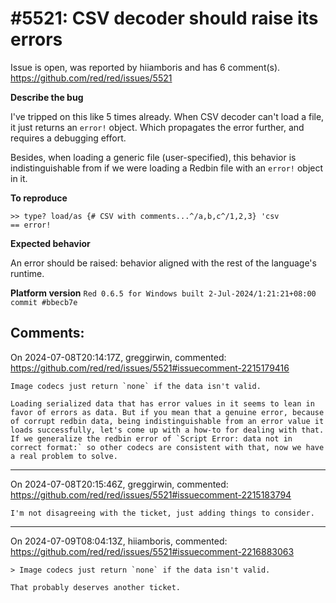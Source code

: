 
#5521: CSV decoder should raise its errors
================================================================================
Issue is open, was reported by hiiamboris and has 6 comment(s).
<https://github.com/red/red/issues/5521>

**Describe the bug**

I've tripped on this like 5 times already. When CSV decoder can't load a file, it just returns an `error!` object. Which propagates the error further, and requires a debugging effort.

Besides, when loading a generic file (user-specified), this behavior is indistinguishable from if we were loading a Redbin file with an `error!` object in it.

**To reproduce**
```
>> type? load/as {# CSV with comments...^/a,b,c^/1,2,3} 'csv
== error!
```

**Expected behavior**

An error should be raised: behavior aligned with the rest of the language's runtime.

**Platform version**
`Red 0.6.5 for Windows built 2-Jul-2024/1:21:21+08:00  commit #bbecb7e`


Comments:
--------------------------------------------------------------------------------

On 2024-07-08T20:14:17Z, greggirwin, commented:
<https://github.com/red/red/issues/5521#issuecomment-2215179416>

    Image codecs just return `none` if the data isn't valid. 
    
    Loading serialized data that has error values in it seems to lean in favor of errors as data. But if you mean that a genuine error, because of corrupt redbin data, being indistinguishable from an error value it loads successfully, let's come up with a how-to for dealing with that. If we generalize the redbin error of `Script Error: data not in correct format:` so other codecs are consistent with that, now we have a real problem to solve.

--------------------------------------------------------------------------------

On 2024-07-08T20:15:46Z, greggirwin, commented:
<https://github.com/red/red/issues/5521#issuecomment-2215183794>

    I'm not disagreeing with the ticket, just adding things to consider.

--------------------------------------------------------------------------------

On 2024-07-09T08:04:13Z, hiiamboris, commented:
<https://github.com/red/red/issues/5521#issuecomment-2216883063>

    > Image codecs just return `none` if the data isn't valid.
    
    That probably deserves another ticket.

